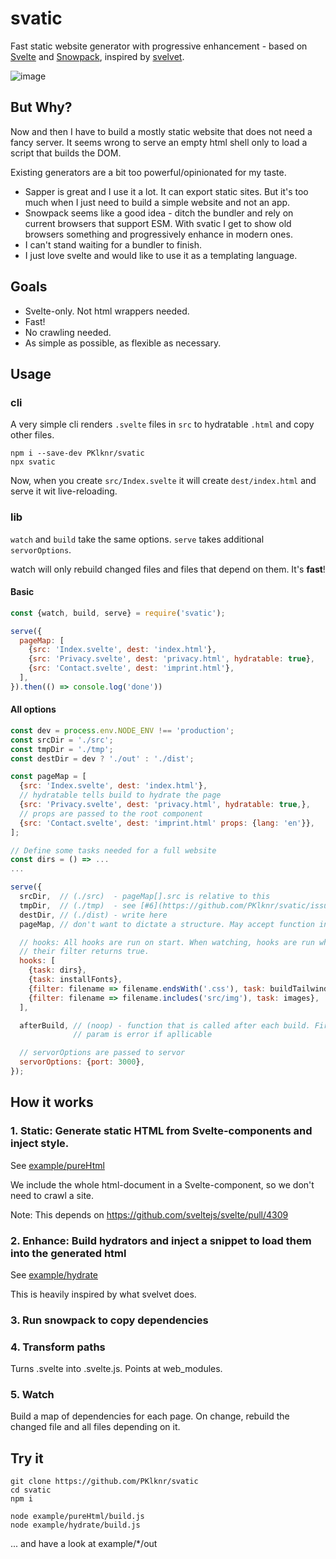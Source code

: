 # svatic

Fast static website generator with progressive enhancement - based on [Svelte](https://svelte.dev) and [Snowpack](https://www.snowpack.dev/), inspired by [svelvet](https://github.com/jakedeichert/svelvet).

![image](https://user-images.githubusercontent.com/60601481/74074458-70c24980-4a0e-11ea-8e50-73d86a77146f.png)


## But Why?
Now and then I have to build a mostly static website that does not need a fancy server.
It seems wrong to serve an empty html shell only to load a script that builds the DOM.

Existing generators are a bit too powerful/opinionated for my taste.
* Sapper is great and I use it a lot. It can export static sites.
But it's too much when I just need to build a simple website and not an app.
* Snowpack seems like a good idea - ditch the bundler and rely on current browsers
that support ESM. With svatic I get to show old browsers something and
progressively enhance in modern ones.
* I can't stand waiting for a bundler to finish.
* I just love svelte and would like to use it as a templating language.


## Goals
* Svelte-only. Not html wrappers needed.
* Fast!
* No crawling needed.
* As simple as possible, as flexible as necessary.


## Usage

### cli
A very simple cli renders `.svelte` files in `src` to hydratable `.html` and copy
other files.
```
npm i --save-dev PKlknr/svatic
npx svatic
```

Now, when you create `src/Index.svelte` it will create `dest/index.html` and 
serve it wit live-reloading.


### lib
`watch` and `build` take the same options. `serve` takes additional `servorOptions`.

watch will only rebuild changed files and files that depend on them.
It's **fast**!

#### Basic
```js
const {watch, build, serve} = require('svatic');

serve({
  pageMap: [
    {src: 'Index.svelte', dest: 'index.html'},
    {src: 'Privacy.svelte', dest: 'privacy.html', hydratable: true},
    {src: 'Contact.svelte', dest: 'imprint.html'},
  ],
}).then(() => console.log('done'))
```

#### All options
```js
const dev = process.env.NODE_ENV !== 'production';
const srcDir = './src';
const tmpDir = './tmp';
const destDir = dev ? './out' : './dist';

const pageMap = [
  {src: 'Index.svelte', dest: 'index.html'},
  // hydratable tells build to hydrate the page
  {src: 'Privacy.svelte', dest: 'privacy.html', hydratable: true,},
  // props are passed to the root component
  {src: 'Contact.svelte', dest: 'imprint.html' props: {lang: 'en'}},
];

// Define some tasks needed for a full website
const dirs = () => ...
...

serve({
  srcDir,  // (./src)  - pageMap[].src is relative to this
  tmpDir,  // (./tmp)  - see [#6](https://github.com/PKlknr/svatic/issues/6)
  destDir, // (./dist) - write here
  pageMap, // don't want to dictate a structure. May accept function in the future

  // hooks: All hooks are run on start. When watching, hooks are run when
  // their filter returns true.
  hooks: [
    {task: dirs},
    {task: installFonts},
    {filter: filename => filename.endsWith('.css'), task: buildTailwind},
    {filter: filename => filename.includes('src/img'), task: images},
  ],

  afterBuild, // (noop) - function that is called after each build. First
              // param is error if apllicable

  // servorOptions are passed to servor
  servorOptions: {port: 3000},
});
```

## How it works
### 1. Static: Generate static HTML from Svelte-components and inject style.

See [example/pureHtml](https://github.com/PKlknr/svatic/tree/master/example/pureHtml)

We include the whole html-document in a Svelte-component, so we don't need to crawl a site.

Note: This depends on https://github.com/sveltejs/svelte/pull/4309

### 2. Enhance: Build hydrators and inject a snippet to load them into the generated html

See [example/hydrate](https://github.com/PKlknr/svatic/tree/master/example/hydrate)

This is heavily inspired by what svelvet does.

### 3. Run snowpack to copy dependencies

### 4. Transform paths
Turns .svelte into .svelte.js. Points at web_modules.

### 5. Watch
Build a map of dependencies for each page. On change, rebuild the changed file and all files depending on it.

## Try it
```
git clone https://github.com/PKlknr/svatic
cd svatic
npm i

node example/pureHtml/build.js
node example/hydrate/build.js
```
... and have a look at example/*/out
